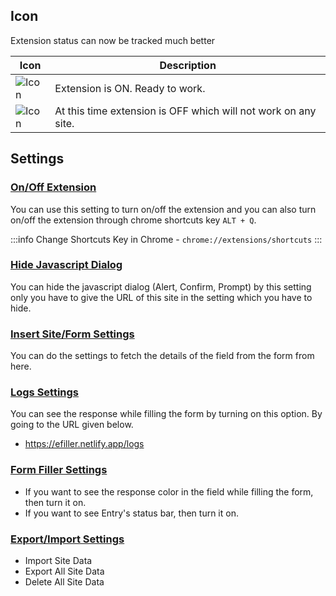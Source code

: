 ## Icon

Extension status can now be tracked much better

| Icon  | Description                                                    |
| ----- | -------------------------------------------------------------- |
| ![Icon](/32x32.png) | Extension is ON. Ready to work.                                |
| ![Icon](/32x32-off.png) | At this time extension is OFF which will not work on any site. |


## Settings

### [On/Off Extension](https://efiller.netlify.app/settings)

You can use this setting to turn on/off the extension and you can also turn on/off the extension through chrome shortcuts key `ALT + Q`.

:::info
Change Shortcuts Key in Chrome - `chrome://extensions/shortcuts`
:::

### [Hide Javascript Dialog](https://efiller.netlify.app/settings#dialog-box-settings)

You can hide the javascript dialog (Alert, Confirm, Prompt) by this setting only you have to give the URL of this site in the setting which you have to hide.

### [Insert Site/Form Settings](https://efiller.netlify.app/settings#insert-site-settings)

You can do the settings to fetch the details of the field from the form from here.

### [Logs Settings](https://efiller.netlify.app/settings#logs-settings)

You can see the response while filling the form by turning on this option. By going to the URL given below.

- https://efiller.netlify.app/logs

### [Form Filler Settings](https://efiller.netlify.app/settings#form-filler-settings)

- If you want to see the response color in the field while filling the form, then turn it on.
- If you want to see Entry's status bar, then turn it on.

### [Export/Import Settings](https://efiller.netlify.app/settings#export-import-settings)

- Import Site Data
- Export All Site Data
- Delete All Site Data